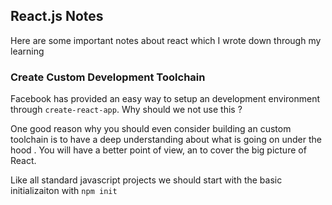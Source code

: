 ## React.js Notes

Here are some important notes about react which I wrote down through my learning

### Create Custom Development Toolchain

Facebook has provided an easy way to setup an development environment through `create-react-app`. Why should we not use this ?

One good reason why you should even consider building an custom toolchain is to have a deep understanding about what is going on under the hood . You will have a better point of view, an to cover the big picture of React.

Like all standard javascript projects we should start with the basic initializaiton with `npm init`

